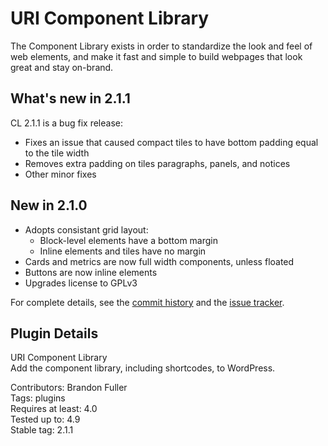 # URI Component Library

The Component Library exists in order to standardize the look and feel of web elements, and make it fast and simple to build webpages that look great and stay on-brand.

## What's new in 2.1.1

CL 2.1.1 is a bug fix release:

* Fixes an issue that caused compact tiles to have bottom padding equal to the tile width
* Removes extra padding on tiles paragraphs, panels, and notices
* Other minor fixes

## New in 2.1.0

* Adopts consistant grid layout:
    * Block-level elements have a bottom margin
    * Inline elements and tiles have no margin
* Cards and metrics are now full width components, unless floated
* Buttons are now inline elements
* Upgrades license to GPLv3

For complete details, see the [commit history](https://github.com/uriweb/uri-component-library/pull/50/commits) and the [issue tracker](https://github.com/uriweb/uri-component-library/issues). 

## Plugin Details

URI Component Library  
Add the component library, including shortcodes, to WordPress.  

Contributors: Brandon Fuller  
Tags: plugins  
Requires at least: 4.0  
Tested up to: 4.9  
Stable tag: 2.1.1  